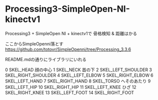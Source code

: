 # Processing3-SimpleOpen-NI-kinectv1
Processing3 + SimpleOpen NI + kinectv1で  骨格検知 &amp; 距離はかる


ここからSimpleOpenni落とす
https://github.com/totovr/SimpleOpenni/tree/Processing_3.3.6

README.mdの通りにライブラリにいれる



0 SKEL_HEAD 顔の中心
1 SKEL_NECK 首の下
2 SKEL_LEFT_SHOULDER
3 SKEL_RIGHT_SHOULDER
4 SKEL_LEFT_ELBOW
5 SKEL_RIGHT_ELBOW
6 SKEL_LEFT_HAND
7 SKEL_RIGHT_HAND
8 SKEL_TORSO へそのあたり
9 SKEL_LEFT_HIP
10 SKEL_RIGHT_HIP
11 SKEL_LEFT_KNEE ひざ
12 SKEL_RIGHT_KNEE
13 SKEL_LEFT_FOOT
14 SKEL_RIGHT_FOOT
